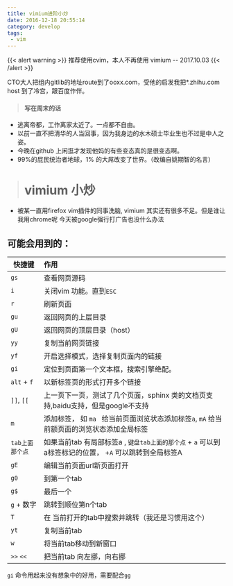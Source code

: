 ```yaml
---
title: vimium进阶小炒
date: 2016-12-18 20:55:14
category: develop
tags:
 - vim
---
```

{{< alert warning >}}
推荐使用cvim，本人不再使用 vimium -- 2017.10.03
{{< /alert >}}

CTO大人把组内gitlib的地址route到了ooxx.com，受他的启发我把*.zhihu.com host 到了冷宫，跟百度作伴。
<!--more-->

> #### 写在周末的话

* 逃离帝都，工作离家太近了。一点都不自由。
* 以前一直不把清华的人当回事，因为我身边的水木硕士毕业生也不过是中人之姿。
* 今晚在github 上闲逛才发现他妈的有些变态真的是很变态啊。
* 99%的屁民统治者地球，1% 的大屌改变了世界。（改编自姚期智的名言）


> # vimium 小炒

- 被某一直用firefox vim插件的同事洗脑, vimium 其实还有很多不足。但是谁让我用chrome呢
今天被google强行打广告也没什么办法

## 可能会用到的：

| 快捷键| 作用 |  
| ------ | :-------- |
| `gs` |  查看网页源码  |
| `i` | 关闭vim 功能。直到`ESC`  |
| `r` | 刷新页面  |
| `gu`  |  返回网页的上层目录 |
| `gU` | 返回网页的顶层目录（host）  |
| `yy` |  复制当前网页链接  |
| `yf` | 开启选择模式，选择复制页面内的链接 |
| `gi` |  定位到页面第一个文本框，搜索引擎绝配。  |
| `alt` + `f` |  以新标签页的形式打开多个链接  |
| `]]`, `[[` | 上一页下一页，测试了几个页面，sphinx 类的文档页支持,baidu支持，但是google不支持  |
| `m` | 添加标签， 如 `ma `  给当前页面浏览状态添加标签`a`, `mA` 给当前额页面的浏览状态添加全局标签  |
| `tab上面那个点` |  如果当前tab 有局部标签a , `键盘tab上面的那个点` + `a` 可以到a标签标记的位置， +`A` 可以跳转到全局标签A |
| `gE` |  编辑当前页面url新页面打开 |
| `g0`  |  到第一个tab |
| `g$` |  最后一个 |
| `g` + 数字 | 跳转到顺位第n个tab  |
| `T` | 在 当前打开的tab中搜索并跳转（我还是习惯用这个）  |
| `yt`  | 复制当前tab |
|  `w`  | 将当前tab移动到新窗口  |
| `>>` `<<`  |  把当前tab 向左挪，向右挪 |



`gi` 命令用起来没有想象中的好用，需要配合`gg`
